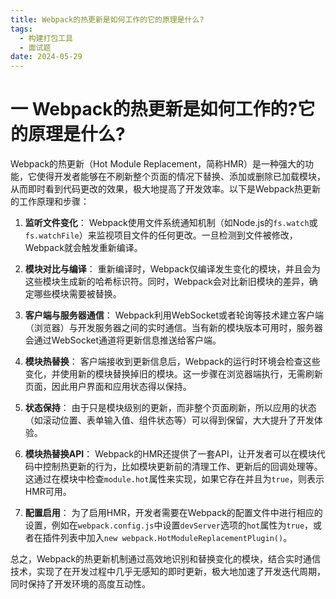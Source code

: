 ```yaml
---
title: Webpack的热更新是如何工作的它的原理是什么?
tags:
  - 构建打包工具
  - 面试题
date: 2024-05-29
---
```

# 一 Webpack的热更新是如何工作的?它的原理是什么?

Webpack的热更新（Hot Module Replacement，简称HMR）是一种强大的功能，它使得开发者能够在不刷新整个页面的情况下替换、添加或删除已加载模块，从而即时看到代码更改的效果，极大地提高了开发效率。以下是Webpack热更新的工作原理和步骤：

1. **监听文件变化**： Webpack使用文件系统通知机制（如Node.js的`fs.watch`或`fs.watchFile`）来监视项目文件的任何更改。一旦检测到文件被修改，Webpack就会触发重新编译。
    
2. **模块对比与编译**： 重新编译时，Webpack仅编译发生变化的模块，并且会为这些模块生成新的哈希标识符。同时，Webpack会对比新旧模块的差异，确定哪些模块需要被替换。
    
3. **客户端与服务器通信**： Webpack利用WebSocket或者轮询等技术建立客户端（浏览器）与开发服务器之间的实时通信。当有新的模块版本可用时，服务器会通过WebSocket通道将更新信息推送给客户端。
    
4. **模块热替换**： 客户端接收到更新信息后，Webpack的运行时环境会检查这些变化，并使用新的模块替换掉旧的模块。这一步骤在浏览器端执行，无需刷新页面，因此用户界面和应用状态得以保持。
    
5. **状态保持**： 由于只是模块级别的更新，而非整个页面刷新，所以应用的状态（如滚动位置、表单输入值、组件状态等）可以得到保留，大大提升了开发体验。
    
6. **模块热替换API**： Webpack的HMR还提供了一套API，让开发者可以在模块代码中控制热更新的行为，比如模块更新前的清理工作、更新后的回调处理等。这通过在模块中检查`module.hot`属性来实现，如果它存在并且为`true`，则表示HMR可用。
    
7. **配置启用**： 为了启用HMR，开发者需要在Webpack的配置文件中进行相应的设置，例如在`webpack.config.js`中设置`devServer`选项的`hot`属性为`true`，或者在插件列表中加入`new webpack.HotModuleReplacementPlugin()`。
    

总之，Webpack的热更新机制通过高效地识别和替换变化的模块，结合实时通信技术，实现了在开发过程中几乎无感知的即时更新，极大地加速了开发迭代周期，同时保持了开发环境的高度互动性。

